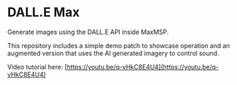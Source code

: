 # DALL.E Max

Generate images using the DALL.E API inside MaxMSP. 

This repository includes a simple demo patch to showcase operation and an augmented version that uses the AI generated imagery to control sound.

Video tutorial here: [https://youtu.be/q-vHkC8E4U4](https://youtu.be/q-vHkC8E4U4)


